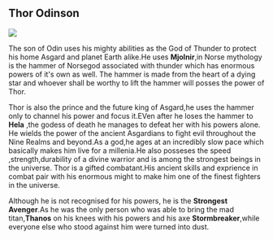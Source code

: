 ## Thor Odinson

![](https://en.wikipedia.org/wiki/Thor_(Ultimate_Marvel_character)#/media/File:Thor_(Ultimate_Marvel_character).jpg)

The son of Odin uses his mighty abilities as the God of Thunder to protect his home Asgard and planet Earth alike.He uses **Mjolnir**,in Norse mythology is the hammer of Norsegod associated with thunder which has enormous powers of it's own as well. The hammer is made from the heart of a dying star and whoever shall be worthy to lift the hammer will posses the power of Thor.

Thor is also the prince and the future king of Asgard,he uses the hammer only to channel his power and focus it.EVen after he loses the hammer to **Hela** ,the godess of death he manages to defeat her with his powers alone.
He wields the power of the ancient Asgardians to fight evil throughout the Nine Realms and beyond.As a god,he ages at an incredibly slow pace which basically makes him live for a millenia.He also posseses the speed ,strength,durability of a divine warrior and is among the strongest beings in the universe.
Thor is a gifted combatant.His ancient skills and exprience in combat pair with his enormous might to make him one of the finest fighters in the universe.


Although he is not recognised for his powers, he is the **Strongest Avenger**.As he was the only person who was able to bring the mad titan,**Thanos** on his knees with his powers and his axe **Stormbreaker**,while everyone else who stood against him were turned into dust. 
